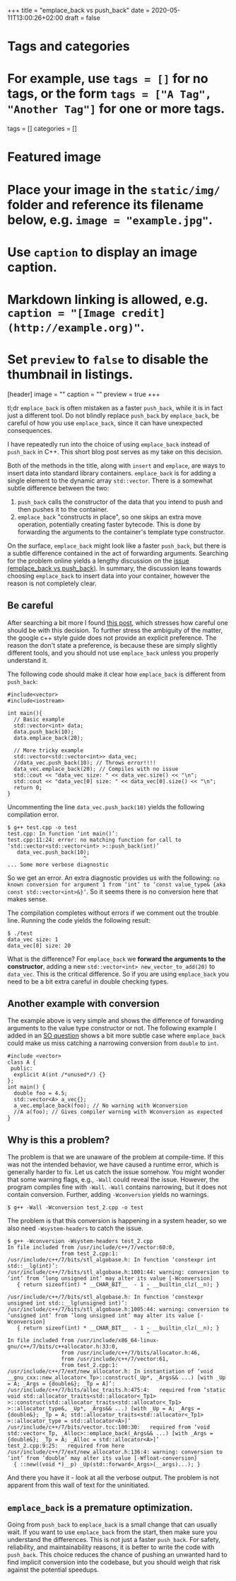 +++
title = "emplace_back vs push_back"
date = 2020-05-11T13:00:26+02:00
draft = false

# Tags and categories
# For example, use `tags = []` for no tags, or the form `tags = ["A Tag", "Another Tag"]` for one or more tags.
tags = []
categories = []

# Featured image
# Place your image in the `static/img/` folder and reference its filename below, e.g. `image = "example.jpg"`.
# Use `caption` to display an image caption.
#   Markdown linking is allowed, e.g. `caption = "[Image credit](http://example.org)"`.
# Set `preview` to `false` to disable the thumbnail in listings.
[header]
image = ""
caption = ""
preview = true
+++

tl;dr `emplace_back` is often mistaken as a faster `push_back`, while it is in fact just a different tool. Do not blindly replace `push_back` by `emplace_back`, be careful of how you use `emplace_back`, since it can have unexpected consequences.

I have repeatedly run into the choice of using `emplace_back` instead of `push_back` in C++. This short blog post serves as my take on this decision.

Both of the methods in the title, along with `insert` and `emplace`, are ways to insert data into standard library containers. `emplace_back` is for adding a single element to the dynamic array `std::vector`. There is a somewhat subtle difference between the two:

1. `push_back` calls the constructor of the data that you intend to push and then pushes it to the container.
2. `emplace_back` "constructs in place", so one skips an extra move operation, potentially creating faster bytecode. This is done by forwarding the arguments to the container's template type constructor.

On the surface, `emplace_back` might look like a faster `push_back`, but there is a subtle difference contained in the act of forwarding arguments. Searching for the problem online yields a lengthy discussion on the [issue (emplace_back vs push_back)](https://stackoverflow.com/questions/4303513/push-back-vs-emplace-back). In summary, the discussion leans towards choosing `emplace_back` to insert data into your container, however the reason is not completely clear.

## Be careful

After searching a bit more I found [this post](https://abseil.io/tips/112), which stresses how careful one should be with this decision. To further stress the ambiguity of the matter, the google c++ style guide does not provide an explicit preference. The reason the don't state a preference, is because these are simply slightly different tools, and you should not use `emplace_back` unless you properly understand it. 

The following code should make it clear how `emplace_back` is different from `push_back`: 

```{cpp}
#include<vector>
#include<iostream>

int main(){
  // Basic example
  std::vector<int> data;
  data.push_back(10);
  data.emplace_back(20);

  // More tricky example
  std::vector<std::vector<int>> data_vec;
  //data_vec.push_back(10); // Throws error!!!!
  data_vec.emplace_back(20); // Compiles with no issue
  std::cout << "data_vec size: " << data_vec.size() << "\n";
  std::cout << "data_vec[0] size: " << data_vec[0].size() << "\n";
  return 0;
}
```

Uncommenting the line `data_vec.push_back(10)` yields the following compilation error.

```
$ g++ test.cpp -o test
test.cpp: In function ‘int main()’:
test.cpp:11:24: error: no matching function for call to ‘std::vector<std::vector<int> >::push_back(int)’
   data_vec.push_back(10);
                        ^
... Some more verbose diagnostic
```

So we get an error. An extra diagnostic provides us with the following: `no known conversion for argument 1 from ‘int’ to ‘const value_type& {aka const std::vector<int>&}’`. So it seems there is no conversion here that makes sense.

The compilation completes without errors if we comment out the trouble line. Running the code yields the following result:


```
$ ./test
data_vec size: 1
data_vec[0] size: 20
```

What is the difference? For `emplace_back` we **forward the arguments to the constructor**, adding a new `std::vector<int> new_vector_to_add(20)` to `data_vec`. This is the critical difference. So if you are using `emplace_back` you need to be a bit extra careful in double checking types.

## Another example with conversion

The example above is very simple and shows the difference of forwarding arguments to the value type constructor or not. The following example I added in an [SO question](https://stackoverflow.com/questions/61592849/no-narrowing-warnings-when-using-emplace-back-instead-of-push-back) shows a bit more subtle case where `emplace_back` could make us miss catching a narrowing conversion from `double` to `int`.

```{cpp}
#include <vector>
class A {
 public:
  explicit A(int /*unused*/) {}
};
int main() {
  double foo = 4.5;
  std::vector<A> a_vec{};
  a_vec.emplace_back(foo); // No warning with Wconversion
  //A a(foo); // Gives compiler warning with Wconversion as expected
}
```      

## Why is this a problem?

The problem is that we are unaware of the problem at compile-time. If this was not the intended behavior, we have caused a runtime error, which is generally harder to fix. Let us catch the issue somehow. You might wonder that some warning flags, e.g., `-Wall` could reveal the issue. However, the program compiles fine with `-Wall`. `-Wall` contains narrowing, but it does not contain conversion. Further, adding `-Wconversion` yields no warnings.

```
$ g++ -Wall -Wconversion test_2.cpp -o test
```

The problem is that this conversion is happening in a system header, so we also need `-Wsystem-headers` to catch the issue.

```
$ g++ -Wconversion -Wsystem-headers test_2.cpp 
In file included from /usr/include/c++/7/vector:60:0,
                 from test_2.cpp:1:
/usr/include/c++/7/bits/stl_algobase.h: In function ‘constexpr int std::__lg(int)’:
/usr/include/c++/7/bits/stl_algobase.h:1001:44: warning: conversion to ‘int’ from ‘long unsigned int’ may alter its value [-Wconversion]
   { return sizeof(int) * __CHAR_BIT__  - 1 - __builtin_clz(__n); }
                                            ^
/usr/include/c++/7/bits/stl_algobase.h: In function ‘constexpr unsigned int std::__lg(unsigned int)’:
/usr/include/c++/7/bits/stl_algobase.h:1005:44: warning: conversion to ‘unsigned int’ from ‘long unsigned int’ may alter its value [-Wconversion]
   { return sizeof(int) * __CHAR_BIT__  - 1 - __builtin_clz(__n); }
                                            ^
In file included from /usr/include/x86_64-linux-gnu/c++/7/bits/c++allocator.h:33:0,
                 from /usr/include/c++/7/bits/allocator.h:46,
                 from /usr/include/c++/7/vector:61,
                 from test_2.cpp:1:
/usr/include/c++/7/ext/new_allocator.h: In instantiation of ‘void __gnu_cxx::new_allocator<_Tp>::construct(_Up*, _Args&& ...) [with _Up = A; _Args = {double&}; _Tp = A]’:
/usr/include/c++/7/bits/alloc_traits.h:475:4:   required from ‘static void std::allocator_traits<std::allocator<_Tp1> >::construct(std::allocator_traits<std::allocator<_Tp1> >::allocator_type&, _Up*, _Args&& ...) [with _Up = A; _Args = {double&}; _Tp = A; std::allocator_traits<std::allocator<_Tp1> >::allocator_type = std::allocator<A>]’
/usr/include/c++/7/bits/vector.tcc:100:30:   required from ‘void std::vector<_Tp, _Alloc>::emplace_back(_Args&& ...) [with _Args = {double&}; _Tp = A; _Alloc = std::allocator<A>]’
test_2.cpp:9:25:   required from here
/usr/include/c++/7/ext/new_allocator.h:136:4: warning: conversion to ‘int’ from ‘double’ may alter its value [-Wfloat-conversion]
  { ::new((void *)__p) _Up(std::forward<_Args>(__args)...); }
```

And there you have it - look at all the verbose output. The problem is not apparent from this wall of text for the uninitiated.

## `emplace_back` is a premature optimization.

Going from `push_back` to `emplace_back` is a small change that can usually wait. If you want to use `emplace_back` from the start, then make sure you understand the differences. This is not just a faster `push_back`. For safety, reliability, and maintainability reasons, it is better to write the code with `push_back`. This choice reduces the chance of pushing an unwanted hard to find implicit conversion into the codebase, but you should weigh that risk against the potential speedups.
